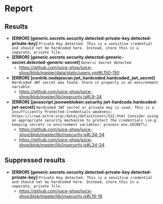 # Report
## Results

- **[ERROR]** **[generic.secrets.security.detected-private-key.detected-private-key]**  `Private Key detected. This is a sensitive credential and should not be hardcoded here. Instead, store this in a separate, private file.`
- **[ERROR]** **[generic.secrets.security.detected-generic-secret.detected-generic-secret]**  `Generic Secret detected`
    - https://github.com/juice-shop/juice-shop/blob/master/data/static/users.yml#L150-150
- **[ERROR]** **[contrib.nodejsscan.jwt_hardcoded.hardcoded_jwt_secret]**  `Hardcoded JWT secret was found. Store it properly in an environment variable.`
    - https://github.com/juice-shop/juice-shop/blob/master/lib/insecurity.js#L9-34
- **[ERROR]** **[javascript.jsonwebtoken.security.jwt-hardcode.hardcoded-jwt-secret]**  `Hardcoded JWT secret or private key is used. This is a Insufficiently Protected Credentials weakness: https:\/\/cwe.mitre.org\/data\/definitions\/522.html Consider using an appropriate security mechanism to protect the credentials \(e.g. keeping secrets in environment variables: process.env.SECRET\)`
    - https://github.com/juice-shop/juice-shop/blob/master/lib/insecurity.js#L34-34
    - https://github.com/juice-shop/juice-shop/blob/master/lib/insecurity.js#L34-34



## Suppressed results

- **[ERROR]** **[generic.secrets.security.detected-private-key.detected-private-key]**  `Private Key detected. This is a sensitive credential and should not be hardcoded here. Instead, store this in a separate, private file.`
    - https://github.com/juice-shop/juice-shop/blob/master/lib/insecurity.js#L19-19



